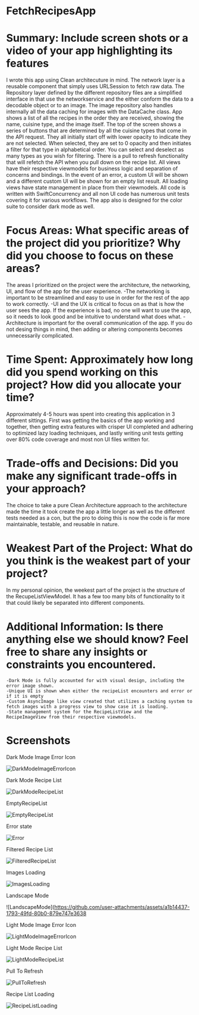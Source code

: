 # FetchRecipesApp

# Summary: Include screen shots or a video of your app highlighting its features
I wrote this app using Clean architecuture in mind. The network layer is a reusable component that simply uses URLSession to fetch raw data. The Repository layer defined by the different repository files are a simplified interface in that use the networkservice and the either conform the data to a decodable object or to an image. The image repository also handles internally all the data caching for images with the DataCache class. App shows a list of all the recipes in the order they are received, showing the name, cuisine type, and the image itself. The top of the screen shows a series of buttons that are determined by all the cuisine types that come in the API request. They all initially start off with lower opacity to indicate they are not selected. When selected, they are set to 0 opacity and then initiates a filter for that type in alphabetical order. You can select and deselect as many types as you wish for filtering. There is a pull to refresh functionality that will refetch the API when you pull down on the recipe list. All views have their respective viewmodels for business logic and separation of concerns and bindings. In the event of an error, a custom UI will be shown and a different custom UI will be shown for an empty list result. All loading views have state management in place from their viewmodels. All code is written with SwiftConcurrency and all non UI code has numerous unit tests covering it for various workflows. The app also is designed for the color suite to consider dark mode as well.

# Focus Areas: What specific areas of the project did you prioritize? Why did you choose to focus on these areas?
The areas I prioritized on the project were the architecture, the networking, UI, and flow of the app for the user experience.
    -The networking is important to be streamlined and easy to use in order for the rest of the app to work correctly.
    -UI and the UX is critical to focus on as that is how the user sees the app. If the experience is bad, no one will want to use the app, so it needs to look good and be intuitive to understand what does what.
    -Architecture is important for the overall communication of the app. If you do not desing things in mind, then adding or altering components becomes unnecessarily complicated.

# Time Spent: Approximately how long did you spend working on this project? How did you allocate your time?
Approximately 4-5 hours was spent into creating this application in 3 different sittings. First was getting the basics of the app working and together, then getting extra features with crisper UI completed and adhering to optimized lazy loading techniques, and lastly writing unit tests getting over 80% code coverage and most non UI files written for.

# Trade-offs and Decisions: Did you make any significant trade-offs in your approach?
The choice to take a pure Clean Architecture approach to the architecture made the time it took create the app a little longer as well as the different tests needed as a con, but the pro to doing this is now the code is far more maintainable, testable, and reusable in nature.

# Weakest Part of the Project: What do you think is the weakest part of your project?
In my personal opinion, the weekest part of the project is the structure of the RecupeListViewModel. It has a few too many bits of functionality to it that could likely be separated into different components.

# Additional Information: Is there anything else we should know? Feel free to share any insights or constraints you encountered.
    -Dark Mode is fully accounted for with visual design, including the error image shown. 
    -Unique UI is shown when either the recipeList encounters and error or if it is empty
    -Custom AsyncImage like view created that utilizes a caching system to fetch images with a progress view to show case it is loading.
    -State management system for the RecipeListView and the RecipeImageView from their respective viewmodels.

# Screenshots
Dark Mode Image Error Icon

![DarkModeImageErrorIcon](https://github.com/user-attachments/assets/f4f7662d-8e72-4294-b298-a592d775cc38)

Dark Mode Recipe List

![DarkModeRecipeList](https://github.com/user-attachments/assets/29ff5cf9-ddfa-407a-bd2f-3af6195b17a2)

EmptyRecipeList

![EmptyRecipeList](https://github.com/user-attachments/assets/aa9bf180-6f68-4e81-b01d-e969912e31db)

Error state

![Error](https://github.com/user-attachments/assets/17d9cf1b-1796-4760-88c3-2f84796b87f0)

Filtered Recipe List

![FilteredRecipeList](https://github.com/user-attachments/assets/8f13e204-40d5-4393-ba62-0848d59af851)

Images Loading

![ImagesLoading](https://github.com/user-attachments/assets/5a7c41e9-b40f-4f74-b512-b2fd7728192d)

Landscape Mode

![LandscapeMode](https://github.com/user-attachments/assets/a1b14437-1793-49fd-80b0-879e747e3638

Light Mode Image Error Icon

![LightModeImageErrorIcon](https://github.com/user-attachments/assets/75960f89-32fa-4ef5-a288-8082ce35acd9)

Light Mode Recipe List

![LightModeRecipeList](https://github.com/user-attachments/assets/288663a1-8e23-4307-89da-af18804edbfe)

Pull To Refresh

![PullToRefresh](https://github.com/user-attachments/assets/7a580e9c-e890-4b53-b53d-510cb5fe4af1)

Recipe List Loading

![RecipeListLoading](https://github.com/user-attachments/assets/f77a37cb-de82-4c24-a404-c2d8f47574b6)
